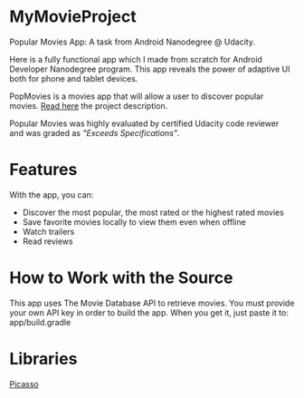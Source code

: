 # MyMovieProject
Popular Movies App: A task from Android Nanodegree @ Udacity.

Here is a fully functional  app which I made from scratch for Android Developer Nanodegree program. This app reveals the power of adaptive UI both for phone and tablet devices.

PopMovies is a movies app that will allow a user to discover popular movies.
[Read here](https://docs.google.com/document/d/1gtXUu1nzLGWrGfVCD6tEA0YHoYA9UNyT2yByqjJemp8/pub?embedded=true) the project description.



 Popular Movies was highly evaluated by certified Udacity code reviewer and was graded as  *"Exceeds Specifications"*.
 

# Features

With the app, you can:

* Discover the most popular, the most rated or the highest rated movies
* Save favorite movies locally to view them even when offline
* Watch trailers
* Read reviews

# How to Work with the Source

This app uses The Movie Database API to retrieve movies. You must provide your own API key in order to build the app. When you get it, just paste it to:  app/build.gradle 

# Libraries
[Picasso](http://square.github.io/picasso/)


